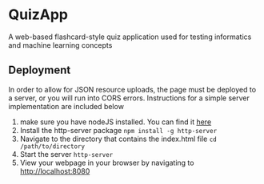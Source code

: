 # QuizApp
A web-based flashcard-style quiz application used for testing informatics and machine learning concepts

## Deployment
In order to allow for JSON resource uploads, the page must be deployed to a server, or you will run into CORS errors. Instructions for a simple server implementation are included below
1. make sure you have nodeJS installed. You can find it [here](https://nodejs.org/en/download/)
2. Install the http-server package `npm install -g http-server`
3. Navigate to the directory that contains the index.html file `cd /path/to/directory`
4. Start the server `http-server`
5. View your webpage in your browser by navigating to [http://localhost:8080](http://localhost:8080)
